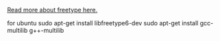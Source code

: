 [Read more about freetype here.](https://github.com/oxygine/oxygine-framework/wiki/freetype)

for ubuntu 
sudo apt-get install libfreetype6-dev
sudo apt-get install gcc-multilib g++-multilib

